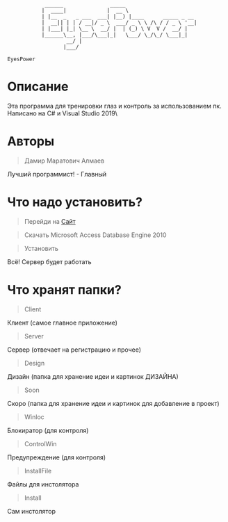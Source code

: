                 ______               _____                       
               |  ____|             |  __ \                      
               | |__  _   _ ___  ___| |__) |____      _____ _ __ 
               |  __|| | | / __|/ _ \  ___/ _ \ \ /\ / / _ \ '__|
               | |___| |_| \__ \  __/ |  | (_) \ V  V /  __/ |   
               |______\__, |___/\___|_|   \___/ \_/\_/ \___|_|   
                       __/ |                                     
                      |___/      

`EyesPower`

# Описание

Эта программа для тренировки глаз и контроль за использованием пк. Написано на C# и Visual Studio 2019\

# Авторы

> Дамир Маратович Алмаев

Лучший программист! - Главный

# Что надо установить?

> Перейди на [Сайт](https://www.microsoft.com/en-us/download/details.aspx?id=13255)

> Скачать Microsoft Access Database Engine 2010

> Установить

Всё! Сервер будет работать

# Что хранят папки?

> Client

Клиент (самое главное приложение)

> Server

Сервер (отвечает на регистрацию и прочее)

> Design

Дизайн (папка для хранение идеи и картинок ДИЗАЙНА)

> Soon

Скоро (папка для хранение идеи и картинок для добавление в проект)

> Winloc

Блокиратор (для контроля)

> ControlWin

Предупреждение (для контроля)

> InstallFile

Файлы для инстолятора

> Install

Сам инстолятор